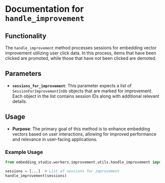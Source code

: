 # Documentation for `handle_improvement`

## Functionality

The `handle_improvement` method processes sessions for embedding vector improvement utilizing user click data. In this process, items that have been clicked are promoted, while those that have not been clicked are demoted.

## Parameters

- **`sessions_for_improvement`**: This parameter expects a list of `SessionForImprovementInDb` objects that are marked for improvement. Each object in the list contains session IDs along with additional relevant details.

## Usage

- **Purpose**: The primary goal of this method is to enhance embedding vectors based on user interactions, allowing for improved performance and relevance in user-facing applications.

### Example Usage

```python
from embedding_studio.workers.improvement.utils.handle_improvement import handle_improvement

sessions = [...]  # List of sessions for improvement
handle_improvement(sessions)
```